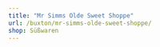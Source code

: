 ```yaml
---
title: "Mr Simms Olde Sweet Shoppe"
url: /buxton/mr-simms-olde-sweet-shoppe/
shop: Süßwaren
---
```

